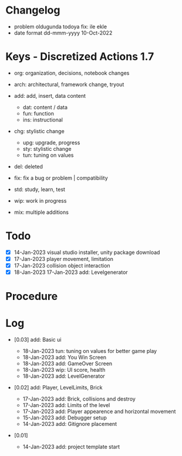 # Changelog
- problem oldugunda todoya fix: ile ekle
- date format dd-mmm-yyyy 10-Oct-2022

# Keys - Discretized Actions 1.7
- org: organization, decisions, notebook changes
- arch: architectural, framework change, tryout

- add: add, insert, data content
    - dat: content / data
    - fun: function
    - ins: instructional

- chg: stylistic change
    - upg: upgrade, progress
    - sty: stylistic change
    - tun: tuning on values

- del: deleted
- fix: fix a bug or problem | compatibility

- std: study, learn, test
- wip: work in progress
- mix: multiple additions

# Todo
- [x] 14-Jan-2023 visual studio installer, unity package download
- [x] 17-Jan-2023 player movement, limitation
- [x] 17-Jan-2023 collision object interaction
- [x] 18-Jan-2023 17-Jan-2023 add: Levelgenerator

# Procedure

# Log 
- [0.03] add: Basic ui
    - 18-Jan-2023 tun: tuning on values for better game play
    - 18-Jan-2023 add: You Win Screen
    - 18-Jan-2023 add: GameOver Screen
    - 18-Jan-2023 wip: UI score, health
    - 18-Jan-2023 add: LevelGenerator

- [0.02] add: Player, LevelLimits, Brick
    - 17-Jan-2023 add: Brick, collisions and destroy
    - 17-Jan-2023 add: Limits of the level
    - 17-Jan-2023 add: Player appearence and horizontal movement
    - 15-Jan-2023 add: Debugger setup
    - 14-Jan-2023 add: Gitignore placement 

- [0.01]
    - 14-Jan-2023 add: project template start
